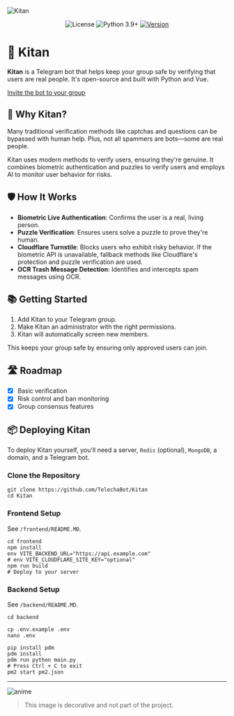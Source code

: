 ![Kitan](https://github.com/TelechaBot/Kitan/blob/main/.github/project_cover.webp?raw=true)

<p align="center">
  <img alt="License" src="https://img.shields.io/badge/LICENSE-Apache%202.0-blue.svg" />
  <img src="https://img.shields.io/badge/Python-3.9%2B-green.svg" alt="Python 3.9+" />
  <a href="https://github.com/TelechaBot/Kitan/releases"><img src="https://img.shields.io/github/v/release/TelechaBot/Kitan?style=plastic" alt="Version" ></a>
</p>

# 🌟 Kitan

**Kitan** is a Telegram bot that helps keep your group safe by verifying that users are real people. It's open-source
and built with Python and Vue.

[Invite the bot to your group](https://t.me/SmartVerifyBot?startgroup&admin=can_invite_users+restrict_members+delete_messages)

## 🚀 Why Kitan?

Many traditional verification methods like captchas and questions can be bypassed with human help. Plus, not all
spammers are bots—some are real people.

Kitan uses modern methods to verify users, ensuring they're genuine. It combines biometric authentication and puzzles to
verify users and employs AI to monitor user behavior for risks.

## 🛡️ How It Works

- **Biometric Live Authentication**: Confirms the user is a real, living person.
- **Puzzle Verification**: Ensures users solve a puzzle to prove they're human.
- **Cloudflare Turnstile**: Blocks users who exhibit risky behavior. If the biometric API is unavailable, fallback
  methods like Cloudflare's protection and puzzle verification are used.
- **OCR Trash Message Detection**: Identifies and intercepts spam messages using OCR.

## 📚 Getting Started

1. Add Kitan to your Telegram group.
2. Make Kitan an administrator with the right permissions.
3. Kitan will automatically screen new members.

This keeps your group safe by ensuring only approved users can join.

## 🛣️ Roadmap

- [x] Basic verification
- [x] Risk control and ban monitoring
- [x] Group consensus features

## 📦 Deploying Kitan

To deploy Kitan yourself, you'll need a server, `Redis` (optional), `MongoDB`, a domain, and a Telegram bot.

### Clone the Repository

```shell
git clone https://github.com/TelechaBot/Kitan
cd Kitan
```

### Frontend Setup

See `/frontend/README.MD`.

```shell
cd frontend
npm install
env VITE_BACKEND_URL="https://api.example.com"
# env VITE_CLOUDFLARE_SITE_KEY="optional"
npm run build
# Deploy to your server
```

### Backend Setup

See `/backend/README.MD`.

```shell
cd backend

cp .env.example .env
nano .env

pip install pdm
pdm install
pdm run python main.py
# Press Ctrl + C to exit
pm2 start pm2.json
```

---

![anime](https://github.com/TelechaBot/Kitan/blob/main/.github/anime.webp?raw=true)
> This image is decorative and not part of the project.
